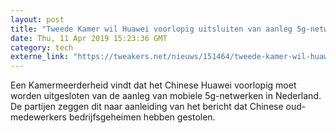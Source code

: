 ```yaml
---
layout: post
title: "Tweede Kamer wil Huawei voorlopig uitsluiten van aanleg 5g-netwerk in Nederland"
date: Thu, 11 Apr 2019 15:23:36 GMT
category: tech
externe_link: "https://tweakers.net/nieuws/151464/tweede-kamer-wil-huawei-voorlopig-uitsluiten-van-aanleg-5g-netwerk-in-nederland.html"
---
```


Een Kamermeerderheid vindt dat het Chinese Huawei voorlopig moet worden uitgesloten van de aanleg van mobiele 5g-netwerken in Nederland. De partijen zeggen dit naar aanleiding van het bericht dat Chinese oud-medewerkers bedrijfsgeheimen hebben gestolen.<img src="http://feeds.feedburner.com/~r/tweakers/mixed/~4/SsmE_e1Wbv0" height="1" width="1" alt=""/>
